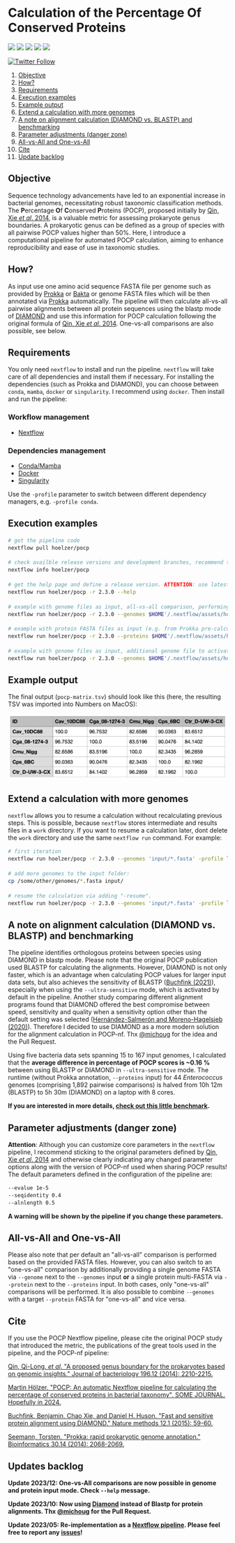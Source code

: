 # Calculation of the Percentage Of Conserved Proteins

![](https://img.shields.io/badge/nextflow->=20.01.0-brightgreen)
![](https://img.shields.io/badge/can_use-conda/mamba-yellow.svg)
![](https://img.shields.io/badge/can_use-docker-blue.svg)
![](https://img.shields.io/badge/can_use-singularity-orange.svg)
![](https://img.shields.io/badge/licence-GLP3-lightgrey.svg)

[![Twitter Follow](https://img.shields.io/twitter/follow/martinhoelzer.svg?style=social)](https://twitter.com/martinhoelzer) 

1. [ Objective ](#objective)
2. [ How? ](#how)
3. [ Requirements ](#need)
4. [ Execution examples ](#run)
5. [ Example output ](#example)
6. [ Extend a calculation with more genomes ](#extend)
7. [ A note on alignment calculation (DIAMOND vs. BLASTP) and benchmarking ](#diamond)
8. [ Parameter adjustments (danger zone) ](#parameter)
9. [ All-vs-All and One-vs-All ](#allvsall)
10. [ Cite ](#cite)
11. [ Update backlog ](#backlog)

<a name="objective"></a>

## Objective

Sequence technology advancements have led to an exponential increase in bacterial genomes, necessitating robust taxonomic classification methods. The **P**ercentage **O**f **C**onserved **P**roteins (POCP), proposed initially by [Qin, Xie _et al_. 2014](https://www.ncbi.nlm.nih.gov/pubmed/24706738), is a valuable metric for assessing prokaryote genus boundaries. A prokaryotic genus can be defined as a group of species with all pairwise POCP values higher than 50%. Here, I introduce a computational pipeline for automated POCP calculation, aiming to enhance reproducibility and ease of use in taxonomic studies.

<a name="how"></a>

## How?

As input use one amino acid sequence FASTA file per genome such as provided by
[Prokka](https://github.com/tseemann/prokka) or [Bakta](https://github.com/oschwengers/bakta) or genome FASTA files which will be then annotated via [Prokka](https://github.com/tseemann/prokka) automatically. The pipeline will then calculate all-vs-all pairwise alignments between all protein sequences using the blastp mode of [DIAMOND](https://www.nature.com/articles/nmeth.3176) and use this information for POCP calculation following the original formula of [Qin, Xie _et al_. 2014](https://www.ncbi.nlm.nih.gov/pubmed/24706738). One-vs-all comparisons are also possible, see below.

<a name="need"></a>

## Requirements

You only need `nextflow` to install and run the pipeline. `nextflow` will take care of all dependencies and install them if necessary. For installing the dependencies (such as Prokka and DIAMOND), you can choose between `conda`, `mamba`, `docker` or `singularity`. I recommend using `docker`. Then install and run the pipeline:

### Workflow management

- [Nextflow](https://www.nextflow.io/docs/latest/getstarted.html#installation)

### Dependencies management

- [Conda/Mamba](https://docs.conda.io/en/latest/miniconda.html)
- [Docker](https://docs.docker.com/get-docker/)
- [Singularity](https://apptainer.org/docs/)

Use the `-profile` parameter to switch between different dependency managers, e.g. `-profile conda`.

<a name="run"></a>

## Execution examples

```bash
# get the pipeline code
nextflow pull hoelzer/pocp 

# check availble release versions and development branches, recommend to use latest release
nextflow info hoelzer/pocp 

# get the help page and define a release version. ATTENTION: use latest version. 
nextflow run hoelzer/pocp -r 2.3.0 --help

# example with genome files as input, all-vs-all comparison, performing a local execution and using Docker
nextflow run hoelzer/pocp -r 2.3.0 --genomes $HOME'/.nextflow/assets/hoelzer/pocp/example/*.fasta' -profile local,docker

# example with protein FASTA files as input (e.g. from Prokka pre-calculated), all-vs-all comparison, performing a SLURM execution and using conda
nextflow run hoelzer/pocp -r 2.3.0 --proteins $HOME'/.nextflow/assets/hoelzer/pocp/example/*.faa' -profile slurm,conda

# example with genome files as input, additional genome file to activate one-vs-all comparison, performing a local execution and using Docker
nextflow run hoelzer/pocp -r 2.3.0 --genomes $HOME'/.nextflow/assets/hoelzer/pocp/example/*.fasta' --genome $HOME/.nextflow/assets/hoelzer/pocp/example/Cav_10DC88.fasta -profile local,docker
```

<a name="example"></a>

## Example output

The final output (`pocp-matrix.tsv`) should look like this (here, the resulting TSV was imported into Numbers on MacOS):

![Example output](example_output.png)

<a name="extend"></a>

## Extend a calculation with more genomes

`nextflow` allows you to resume a calculation without recalculating previous steps. This is possible, because `nextflow` stores intermediate and results files in a `work` directory. If you want to resume a calculation later, dont delete the `work` directory and use the same `nextflow run` command. For example:

```bash
# first iteration
nextflow run hoelzer/pocp -r 2.3.0 --genomes 'input/*.fasta' -profile local,docker

# add more genomes to the input folder:
cp /some/other/genomes/*.fasta input/

# resume the calculation via adding "-resume".
nextflow run hoelzer/pocp -r 2.3.0 --genomes 'input/*.fasta' -profile local,docker -resume
```

<a name="diamond"></a>

## A note on alignment calculation (DIAMOND vs. BLASTP) and benchmarking

The pipeline identifies orthologous proteins between species using DIAMOND in blastp mode. Please note that the original POCP publication used BLASTP for calculating the alignments. However, DIAMOND is not only faster, which is an advantage when calculating POCP values for larger input data sets, but also achieves the sensitivity of BLASTP ([Buchfink (2021)](https://www.nature.com/articles/s41592-021-01101-x)), especially when using the `--ultra-sensitive` mode, which is activated by default in the pipeline. Another study comparing different alignment programs found that DIAMOND offered the best compromise between speed, sensitivity and quality when a sensitivity option other than the default setting was selected ([Hernández-Salmerón and Moreno-Hagelsieb (2020)](https://bmcgenomics.biomedcentral.com/articles/10.1186/s12864-020-07132-6)). Therefore I decided to use DIAMOND as a more modern solution for the alignment calculation in POCP-nf. Thx [@michoug](https://github.com/michoug) for the idea and the Pull Request.

Using five bacteria data sets spanning 15 to 167 input genomes, I calculated that the **average difference in percentage of POCP scores is ~0.16 %** between using BLASTP or DIAMOND in `--ultra-sensitive` mode. The runtime (without Prokka annotation, `--proteins` input) for 44 _Enterococcus_ genomes (comprising 1,892 pairwise comparisons) is halved from 10h 12m (BLASTP) to 5h 30m (DIAMOND) on a laptop with 8 cores.

**If you are interested in more details, [check out this little benchmark](blastp-vs-diamond-benchmark/README.md).**

<a name="parameter"></a>

## Parameter adjustments (danger zone)

**Attention**: Although you can customize core parameters in the `nextflow` pipeline, I recommend sticking to the original parameters defined by [Qin, Xie _et al_. 2014](https://www.ncbi.nlm.nih.gov/pubmed/24706738) and otherwise clearly indicating any changed parameter options along with the version of POCP-nf used when sharing POCP results! The default parameters defined in the configuration of the pipeline are:

```bash
--evalue 1e-5
--seqidentity 0.4
--alnlength 0.5
```

**A warning will be shown by the pipeline if you change these parameters.**

<a name="allvsall"></a>

## All-vs-All and One-vs-All

Please also note that per default an "all-vs-all" comparison is performed based on the provided FASTA files. However, you can also switch to an "one-vs-all" comparison by additionally providing a single genome FASTA via `--genome` next to the `--genomes` input **or** a single protein multi-FASTA via `--protein` next to the `--proteins` input. In both cases, only "one-vs-all" comparisons will be performed. It is also possible to combine `--genomes` with a target `--protein` FASTA for "one-vs-all" and vice versa. 

<a name="cite"></a>

## Cite

If you use the POCP Nextflow pipeline, please cite the original POCP study that introduced the metric, the publications of the great tools used in the pipeline, and the POCP-nf pipeline:

[Qin, Qi-Long, _et al_. "A proposed genus boundary for the prokaryotes based on genomic insights." Journal of bacteriology 196.12 (2014): 2210-2215.](https://pubmed.ncbi.nlm.nih.gov/24706738/)

[Martin Hölzer. "POCP: An automatic Nextflow pipeline for calculating the percentage of conserved proteins in bacterial taxonomy". SOME JOURNAL. Hopefully in 2024.]()

[Buchfink, Benjamin, Chao Xie, and Daniel H. Huson. "Fast and sensitive protein alignment using DIAMOND." Nature methods 12.1 (2015): 59-60.](https://www.nature.com/articles/nmeth.3176)

[Seemann, Torsten. "Prokka: rapid prokaryotic genome annotation." Bioinformatics 30.14 (2014): 2068-2069.](https://doi.org/10.1093/bioinformatics/btu153)

<a name="backlog"></a>

## Updates backlog

__Update 2023/12: One-vs-All comparisons are now possible in genome and protein input mode. Check `--help` message.__

__Update 2023/10: Now using [Diamond](https://www.nature.com/articles/s41592-021-01101-x) instead of Blastp for protein alignments. Thx [@michoug](https://github.com/michoug) for the Pull Request.__

__Update 2023/05: Re-implementation as a [Nextflow pipeline](nextflow.io). Please feel free to report any [issues](https://github.com/hoelzer/pocp/issues)!__
